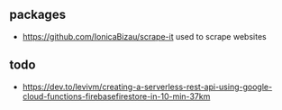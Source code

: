 ## packages

- https://github.com/IonicaBizau/scrape-it used to scrape websites

## todo

- https://dev.to/levivm/creating-a-serverless-rest-api-using-google-cloud-functions-firebasefirestore-in-10-min-37km
